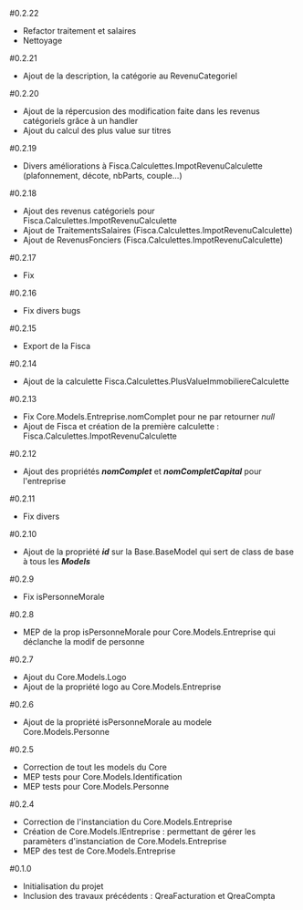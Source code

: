 #0.2.22
* Refactor traitement et salaires
* Nettoyage

#0.2.21
* Ajout de la description, la catégorie au RevenuCategoriel

#0.2.20
* Ajout de la répercusion des modification faite dans les revenus catégoriels grâce à un handler
* Ajout du calcul des plus value sur titres

#0.2.19
* Divers améliorations à Fisca.Calculettes.ImpotRevenuCalculette (plafonnement, décote, nbParts, couple...)

#0.2.18
* Ajout des revenus catégoriels pour Fisca.Calculettes.ImpotRevenuCalculette
* Ajout de TraitementsSalaires (Fisca.Calculettes.ImpotRevenuCalculette)
* Ajout de RevenusFonciers (Fisca.Calculettes.ImpotRevenuCalculette)

#0.2.17
* Fix

#0.2.16
* Fix divers bugs

#0.2.15
* Export de la Fisca

#0.2.14
* Ajout de la calculette Fisca.Calculettes.PlusValueImmobiliereCalculette

#0.2.13
* Fix Core.Models.Entreprise.nomComplet pour ne par retourner *null*
* Ajout de Fisca et création de la première calculette : Fisca.Calculettes.ImpotRevenuCalculette

#0.2.12
* Ajout des propriétés ***nomComplet*** et ***nomCompletCapital*** pour l'entreprise

#0.2.11
* Fix divers

#0.2.10
* Ajout de la propriété ***id*** sur la Base.BaseModel qui sert de class de base à tous les ***Models***

#0.2.9
* Fix isPersonneMorale

#0.2.8
* MEP de la prop isPersonneMorale pour Core.Models.Entreprise qui déclanche la modif de personne

#0.2.7
* Ajout du Core.Models.Logo
* Ajout de la propriété logo au Core.Models.Entreprise

#0.2.6
* Ajout de la propriété isPersonneMorale au modele Core.Models.Personne

#0.2.5
* Correction de tout les models du Core
* MEP tests pour Core.Models.Identification
* MEP tests pour Core.Models.Personne

#0.2.4
* Correction de l'instanciation du Core.Models.Entreprise
* Création de Core.Models.IEntreprise : permettant de gérer les paramèters d'instanciation de Core.Models.Entreprise
* MEP des test de Core.Models.Entreprise

#0.1.0
* Initialisation du projet 
* Inclusion des travaux précédents : QreaFacturation et QreaCompta
